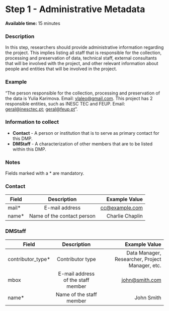 # Step 1 - Administrative Metadata 

**Available time:** 15 minutes

### Description
In this step, researchers should provide administrative information regarding the project. This implies listing all staff that is responsible for the collection, processing and preservation of data, technical staff, external consultants that will be involved with the project, and other relevant information about people and entities that will be involved in the project. 

### Example
“The person responsible for the collection, processing and preservation of the data is Yulia Karimova. Email: ylaleo@gmail.com. This project has 2 responsible entities, such as INESC TEC and FEUP. Email: geral@inesctec.pt; geral@feup.pt”. 


### Information to collect
* **Contact** - A person or institution that is to serve as primary contact for this DMP.
* **DMStaff** - A characterization of other members that are to be listed within this DMP.

### Notes
Fields marked with a * are mandatory.

### Contact

| **Field**        | **Description**           | **Example Value**  |
| ------------- |:-------------:| -----:|
| mail*      | E-mail address | cc@example.com |
| name*      | Name of the contact person     |   Charlie Chaplin |

### DMStaff

| **Field**        | **Description**           | **Example Value**  |
| ------------- |:-------------:| -----:|
| contributor_type*      | Contributor type | Data Manager, Researcher, Project Manager, etc. |
| mbox      | E-mail address of the staff member     |   john@smith.com |
| name*      | Name of the staff member     |   John Smith |
